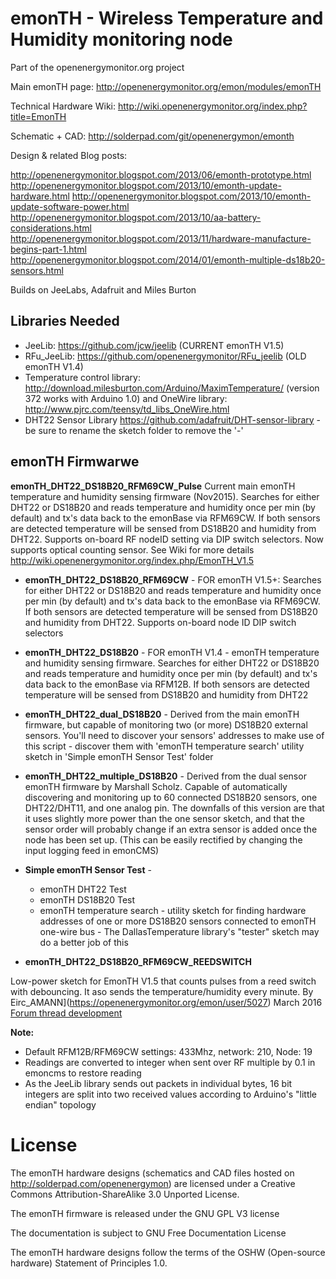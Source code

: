 # emonTH - Wireless Temperature and Humidity monitoring node 

Part of the openenergymonitor.org project

Main emonTH page: http://openenergymonitor.org/emon/modules/emonTH

Technical Hardware Wiki: http://wiki.openenergymonitor.org/index.php?title=EmonTH 

Schematic + CAD: http://solderpad.com/git/openenergymon/emonth

Design & related Blog posts: 

http://openenergymonitor.blogspot.com/2013/06/emonth-prototype.html
http://openenergymonitor.blogspot.com/2013/10/emonth-update-hardware.html
http://openenergymonitor.blogspot.com/2013/10/emonth-update-software-power.html
http://openenergymonitor.blogspot.com/2013/10/aa-battery-considerations.html
http://openenergymonitor.blogspot.com/2013/11/hardware-manufacture-begins-part-1.html
http://openenergymonitor.blogspot.com/2014/01/emonth-multiple-ds18b20-sensors.html

Builds on JeeLabs, Adafruit and Miles Burton 

## Libraries Needed
* JeeLib: https://github.com/jcw/jeelib (CURRENT emonTH V1.5)
* RFu_JeeLib: https://github.com/openenergymonitor/RFu_jeelib (OLD emonTH V1.4)
* Temperature control library: http://download.milesburton.com/Arduino/MaximTemperature/ (version 372 works with Arduino 1.0) and OneWire library: http://www.pjrc.com/teensy/td_libs_OneWire.html
* DHT22 Sensor Library  https://github.com/adafruit/DHT-sensor-library - be sure to rename the sketch folder to remove the '-'


## emonTH Firmwarwe

**emonTH_DHT22_DS18B20_RFM69CW_Pulse**  Current main emonTH temperature and humidity sensing firmware (Nov2015). Searches for either DHT22 or DS18B20 and reads temperature and humidity once per min (by default) and tx's data back to the emonBase via RFM69CW. If both sensors are detected temperature will be sensed from DS18B20 and humidity from DHT22. Supports on-board RF nodeID setting via DIP switch selectors. Now supports optical counting sensor. See Wiki for more details http://wiki.openenergymonitor.org/index.php/EmonTH_V1.5

* **emonTH_DHT22_DS18B20_RFM69CW** - FOR emonTH V1.5+: Searches for either DHT22 or DS18B20 and reads temperature and humidity once per min (by default) and tx's data back to the emonBase via RFM69CW. If both sensors are detected temperature will be sensed from DS18B20 and humidity from DHT22. Supports on-board node ID DIP switch selectors 

* **emonTH_DHT22_DS18B20** - FOR emonTH V1.4 - emonTH temperature and humidity sensing firmware. Searches for either DHT22 or DS18B20 and reads temperature and humidity once per min (by default) and tx's data back to the emonBase via RFM12B. If both sensors are detected temperature will be sensed from DS18B20 and humidity from DHT22 

* **emonTH_DHT22_dual_DS18B20** - Derived from the main emonTH firmware, but capable of monitoring two (or more) DS18B20 external sensors. You'll need to discover your sensors' addresses to make use of this script - discover them with 'emonTH temperature search' utility sketch in 'Simple emonTH Sensor Test' folder

* **emonTH_DHT22_multiple_DS18B20** - Derived from the dual sensor emonTH firmware by Marshall Scholz. Capable of automatically discovering and monitoring up to 60 connected DS18B20 sensors, one DHT22/DHT11, and one analog pin. The downfalls of this version are that it uses slightly more power than the one sensor sketch, and that the sensor order will probably change if an extra sensor is added once the node has been set up. (This can be easily rectified by changing the input logging feed in emonCMS)

* **Simple emonTH Sensor Test** - 
	* emonTH DHT22 Test 
	* emonTH DS18B20 Test
	* emonTH temperature search - utility sketch for finding hardware addresses of one or more DS18B20 sensors connected to emonTH one-wire bus - The DallasTemperature library's "tester" sketch may do a better job of this

* **emonTH_DHT22_DS18B20_RFM69CW_REEDSWITCH**

Low-power sketch for EmonTH V1.5 that counts pulses from a reed switch with debouncing. It aso sends the temperature/humidity every minute. By Eirc_AMANN](https://openenergymonitor.org/emon/user/5027) March 2016
[Forum thread development](https://openenergymonitor.org/emon/node/12165)

**Note:**
* Default RFM12B/RFM69CW settings: 433Mhz, network: 210, Node: 19 
* Readings are converted to integer when sent over RF multiple by 0.1 in emoncms to restore reading
* As the JeeLib library sends out packets in individual bytes, 16 bit integers are split into two received values according to Arduino's "little endian" topology

# License
The emonTH hardware designs (schematics and CAD files hosted on http://solderpad.com/openenergymon) are licensed under a Creative Commons Attribution-ShareAlike 3.0 Unported License.

The emonTH firmware is released under the GNU GPL V3 license

The documentation is subject to GNU Free Documentation License 

The emonTH hardware designs follow the terms of the OSHW (Open-source hardware) Statement of Principles 1.0.






 
